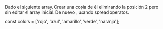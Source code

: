 Dado el siguiente array. Crear una copia de él eliminando la posición 2 pero sin editar el array inicial. De nuevo
, usando spread operatos.


const colors = ['rojo', 'azul', 'amarillo', 'verde', 'naranja']; 

